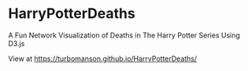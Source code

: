 # HarryPotterDeaths
A Fun Network Visualization of Deaths in The Harry Potter Series Using D3.js

View at https://turbomanson.github.io/HarryPotterDeaths/
